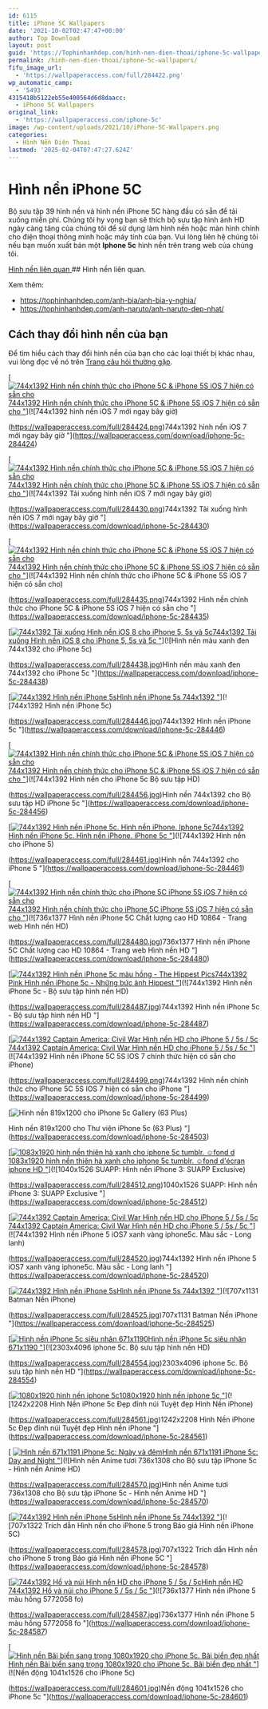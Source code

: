 ```yaml
---
id: 6115
title: iPhone 5C Wallpapers
date: '2021-10-02T02:47:47+00:00'
author: Top Download
layout: post
guid: 'https://Tophinhanhdep.com/hinh-nen-dien-thoai/iphone-5c-wallpapers/'
permalink: /hinh-nen-dien-thoai/iphone-5c-wallpapers/
fifu_image_url:
  - 'https://wallpaperaccess.com/full/284422.png'
wp_automatic_camp:
  - '5493'
4315418b5122eb55e400564d6d8daacc:
  - iPhone 5C Wallpapers
original_link:
  - 'https://wallpaperaccess.com/iphone-5c'
image: /wp-content/uploads/2021/10/iPhone-5C-Wallpapers.png
categories:
  - Hình Nền Điện Thoại
lastmod: '2025-02-04T07:47:27.624Z'
---
```

# Hình nền iPhone 5C

Bộ sưu tập 39 hình nền và hình nền iPhone 5C hàng đầu có sẵn để tải xuống miễn phí. Chúng tôi hy vọng bạn sẽ thích bộ sưu tập hình ảnh HD ngày càng tăng của chúng tôi để sử dụng làm hình nền hoặc màn hình chính cho điện thoại thông minh hoặc máy tính của bạn. Vui lòng liên hệ chúng tôi nếu bạn muốn xuất bản một **Iphone 5c** hình nền trên trang web của chúng tôi.

[Hình nền liên quan ](#related) ## Hình nền liên quan.

   
 Xem thêm:

   
- <https://tophinhanhdep.com/anh-bia/anh-bia-y-nghia/>
- <https://tophinhanhdep.com/anh-naruto/anh-naruto-dep-nhat/>

## Cách thay đổi hình nền của bạn

Để tìm hiểu cách thay đổi hình nền của bạn cho các loại thiết bị khác nhau, vui lòng đọc về nó trên [Trang câu hỏi thường gặp](https://tophinhanhdep.com/faq/).

  
[[![744x1392 Hình nền chính thức cho iPhone 5C & iPhone 5S iOS 7 hiện có sẵn cho](https://wallpaperaccess.com/full/284422.png)744x1392 Hình nền chính thức cho iPhone 5C &amp; iPhone 5S iOS 7 hiện có sẵn cho "](https://wallpaperaccess.com/download/iphone-5c-284422)](![744x1392 hình nền iOS 7 mới ngay bây giờ)

(https://wallpaperaccess.com/full/284424.png)744x1392 hình nền iOS 7 mới ngay bây giờ "](https://wallpaperaccess.com/download/iphone-5c-284424)

[[![744x1392 Hình nền chính thức cho iPhone 5C & iPhone 5S iOS 7 hiện có sẵn cho](https://wallpaperaccess.com/full/284428.png)744x1392 Hình nền chính thức cho iPhone 5C &amp; iPhone 5S iOS 7 hiện có sẵn cho "](https://wallpaperaccess.com/download/iphone-5c-284428)](![744x1392 Tải xuống hình nền iOS 7 mới ngay bây giờ)

(https://wallpaperaccess.com/full/284430.png)744x1392 Tải xuống hình nền iOS 7 mới ngay bây giờ "](https://wallpaperaccess.com/download/iphone-5c-284430)

[[![744x1392 Hình nền chính thức cho iPhone 5C & iPhone 5S iOS 7 hiện có sẵn cho](https://wallpaperaccess.com/full/284432.png)744x1392 Hình nền chính thức cho iPhone 5C &amp; iPhone 5S iOS 7 hiện có sẵn cho "](https://wallpaperaccess.com/download/iphone-5c-284432)](![744x1392 Hình nền chính thức cho iPhone 5C & iPhone 5S iOS 7 hiện có sẵn cho)

(https://wallpaperaccess.com/full/284435.png)744x1392 Hình nền chính thức cho iPhone 5C &amp; iPhone 5S iOS 7 hiện có sẵn cho "](https://wallpaperaccess.com/download/iphone-5c-284435)

[[![744x1392 Tải xuống Hình nền iOS 8 cho iPhone 5, 5s và 5c](https://wallpaperaccess.com/full/284436.png)744x1392 Tải xuống Hình nền iOS 8 cho iPhone 5, 5s và 5c "](https://wallpaperaccess.com/download/iphone-5c-284436)](![Hình nền màu xanh đen 744x1392 cho iPhone 5c)

(https://wallpaperaccess.com/full/284438.jpg)Hình nền màu xanh đen 744x1392 cho iPhone 5c "](https://wallpaperaccess.com/download/iphone-5c-284438)

[[![744x1392 Hình nền iPhone 5s](https://wallpaperaccess.com/full/284445.jpg)Hình nền iPhone 5s 744x1392 "](https://wallpaperaccess.com/download/iphone-5c-284445)](![744x1392 Hình nền iPhone 5c)

(https://wallpaperaccess.com/full/284446.jpg)744x1392 Hình nền iPhone 5c "](https://wallpaperaccess.com/download/iphone-5c-284446)

[[![744x1392 Hình nền chính thức cho iPhone 5C & iPhone 5S iOS 7 hiện có sẵn cho](https://wallpaperaccess.com/full/284454.png)744x1392 Hình nền chính thức cho iPhone 5C &amp; iPhone 5S iOS 7 hiện có sẵn cho "](https://wallpaperaccess.com/download/iphone-5c-284454)](![744x1392 Hình nền cho iPhone 5c Bộ sưu tập HD)

(https://wallpaperaccess.com/full/284456.jpg)Hình nền 744x1392 cho Bộ sưu tập HD iPhone 5c "](https://wallpaperaccess.com/download/iphone-5c-284456)

[[![744x1392 Hình nền iPhone 5c.  Hình nền iPhone.  Iphone 5c](https://wallpaperaccess.com/full/284459.jpg)744x1392 Hình nền iPhone 5c. Hình nền iPhone. iPhone 5c "](https://wallpaperaccess.com/download/iphone-5c-284459)](![744x1392 Hình nền cho iPhone 5)

(https://wallpaperaccess.com/full/284461.jpg)Hình nền 744x1392 cho iPhone 5 "](https://wallpaperaccess.com/download/iphone-5c-284461)

[[![744x1392 Hình nền chính thức cho iPhone 5C iPhone 5S iOS 7 hiện có sẵn cho](https://wallpaperaccess.com/full/284471.png)744x1392 Hình nền chính thức cho iPhone 5C iPhone 5S iOS 7 hiện có sẵn cho "](https://wallpaperaccess.com/download/iphone-5c-284471)](![736x1377 Hình nền iPhone 5C Chất lượng cao HD 10864 - Trang web Hình nền HD)

(https://wallpaperaccess.com/full/284480.jpg)736x1377 Hình nền iPhone 5C Chất lượng cao HD 10864 - Trang web Hình nền HD "](https://wallpaperaccess.com/download/iphone-5c-284480)

[[![744x1392 Hình nền iPhone 5c màu hồng - The Hippest Pics](https://wallpaperaccess.com/full/284481.jpg)744x1392 Pink Hình nền iPhone 5c - Những bức ảnh Hippest "](https://wallpaperaccess.com/download/iphone-5c-284481)](![744x1392 Hình nền iPhone 5c - Bộ sưu tập hình nền HD)

(https://wallpaperaccess.com/full/284487.jpg)744x1392 Hình nền iPhone 5c - Bộ sưu tập hình nền HD "](https://wallpaperaccess.com/download/iphone-5c-284487)

[[![744x1392 Captain America: Civil War Hình nền HD cho iPhone 5 / 5s / 5c](https://wallpaperaccess.com/full/215344.jpg)744x1392 Captain America: Civil War Hình nền HD cho iPhone 5 / 5s / 5c "](https://wallpaperaccess.com/download/iphone-5c-215344)](![744x1392 Hình nền iPhone 5C 5S IOS 7 chính thức hiện có sẵn cho iPhone)

(https://wallpaperaccess.com/full/284499.png)744x1392 Hình nền chính thức cho iPhone 5C 5S IOS 7 hiện có sẵn cho iPhone "](https://wallpaperaccess.com/download/iphone-5c-284499)

[![Hình nền 819x1200 cho iPhone 5c Gallery (63 Plus)](https://wallpaperaccess.com/full/284503.jpg)

Hình nền 819x1200 cho Thư viện iPhone 5c (63 Plus) "](https://wallpaperaccess.com/download/iphone-5c-284503)

[[![1083x1920 hình nền thiên hà xanh cho iphone 5c tumblr.  ☺fond d](https://wallpaperaccess.com/full/284507.jpg)1083x1920 hình nền thiên hà xanh cho iphone 5c tumblr. ☺fond d'écran iphone HD "](https://wallpaperaccess.com/download/iphone-5c-284507)](![1040x1526 SUAPP: Hình nền iPhone 3: SUAPP Exclusive)

(https://wallpaperaccess.com/full/284512.png)1040x1526 SUAPP: Hình nền iPhone 3: SUAPP Exclusive "](https://wallpaperaccess.com/download/iphone-5c-284512)

[[![744x1392 Captain America: Civil War Hình nền HD cho iPhone 5 / 5s / 5c](https://wallpaperaccess.com/full/284513.jpg)744x1392 Captain America: Civil War Hình nền HD cho iPhone 5 / 5s / 5c "](https://wallpaperaccess.com/download/iphone-5c-284513)](![744x1392 Hình nền iPhone 5 iOS7 xanh vàng iphone5c.  Màu sắc - Long lanh)

(https://wallpaperaccess.com/full/284520.jpg)744x1392 Hình nền iPhone 5 iOS7 xanh vàng iphone5c. Màu sắc - Long lanh "](https://wallpaperaccess.com/download/iphone-5c-284520)

[[![744x1392 Hình nền iPhone 5s](https://wallpaperaccess.com/full/284523.jpg)Hình nền iPhone 5s 744x1392 "](https://wallpaperaccess.com/download/iphone-5c-284523)](![707x1131 Batman Nền iPhone)

(https://wallpaperaccess.com/full/284525.jpg)707x1131 Batman Nền iPhone "](https://wallpaperaccess.com/download/iphone-5c-284525)

[[![Hình nền iPhone 5c siêu nhân 671x1190](https://wallpaperaccess.com/full/284527.jpg)Hình nền iPhone 5c siêu nhân 671x1190 "](https://wallpaperaccess.com/download/iphone-5c-284527)](![2303x4096 iphone 5c.  Bộ sưu tập hình nền HD)

(https://wallpaperaccess.com/full/284554.jpg)2303x4096 iphone 5c. Bộ sưu tập hình nền HD "](https://wallpaperaccess.com/download/iphone-5c-284554)

[[![1080x1920 hình nền iphone 5c](https://wallpaperaccess.com/full/284560.jpg)1080x1920 hình nền iphone 5c "](https://wallpaperaccess.com/download/iphone-5c-284560)](![1242x2208 Hình Nền iPhone 5c Đẹp đỉnh núi Tuyệt đẹp Hình Nền iPhone)

(https://wallpaperaccess.com/full/284561.jpg)1242x2208 Hình Nền iPhone 5c Đẹp đỉnh núi Tuyệt đẹp Hình nền iPhone "](https://wallpaperaccess.com/download/iphone-5c-284561)

[ [![Hình nền 671x1191 iPhone 5c: Ngày và đêm](https://wallpaperaccess.com/full/284565.png)Hình nền 671x1191 iPhone 5c: Day and Night "](https://wallpaperaccess.com/download/iphone-5c-284565)](![Hình nền Anime tươi 736x1308 cho Bộ sưu tập iPhone 5c - Hình nền Anime HD)

(https://wallpaperaccess.com/full/284570.jpg)Hình nền Anime tươi 736x1308 cho Bộ sưu tập iPhone 5c - Hình nền Anime HD "](https://wallpaperaccess.com/download/iphone-5c-284570)

[[![744x1392 Hình nền iPhone 5s](https://wallpaperaccess.com/full/284577.jpg)Hình nền iPhone 5s 744x1392 "](https://wallpaperaccess.com/download/iphone-5c-284577)](![707x1322 Trích dẫn Hình nền cho iPhone 5 trong Báo giá Hình nền iPhone 5C)

(https://wallpaperaccess.com/full/284578.jpg)707x1322 Trích dẫn Hình nền cho iPhone 5 trong Báo giá Hình nền iPhone 5C "](https://wallpaperaccess.com/download/iphone-5c-284578)

[[![744x1392 Hồ và núi Hình nền HD cho iPhone 5 / 5s / 5c](https://wallpaperaccess.com/full/284582.jpg)Hình nền HD 744x1392 Hồ và núi cho iPhone 5 / 5s / 5c "](https://wallpaperaccess.com/download/iphone-5c-284582)](![736x1377 Hình nền iPhone 5 màu hồng 5772058 fo)

(https://wallpaperaccess.com/full/284587.jpg)736x1377 Hình nền iPhone 5 màu hồng 5772058 fo "](https://wallpaperaccess.com/download/iphone-5c-284587)

[[![Hình nền Bãi biển sang trọng 1080x1920 cho iPhone 5c.  Bãi biển đẹp nhất](https://wallpaperaccess.com/full/284595.jpg)Hình nền Bãi biển sang trọng 1080x1920 cho iPhone 5c. Bãi biển đẹp nhất "](https://wallpaperaccess.com/download/iphone-5c-284595)](![Nền động 1041x1526 cho iPhone 5c)

(https://wallpaperaccess.com/full/284601.jpg)Nền động 1041x1526 cho iPhone 5c "](https://wallpaperaccess.com/download/iphone-5c-284601)
